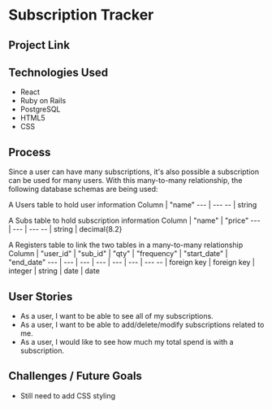 # Subscription Tracker

## Project Link

## Technologies Used
- React
- Ruby on Rails
- PostgreSQL
- HTML5
- CSS

## Process
Since a user can have many subscriptions, it's also possible a subscription can be used for many users.
With this many-to-many relationship, the following database schemas are being used:

A Users table to hold user information
Column | "name"
--- | ---
 -- | string

 A Subs table to hold subscription information
 Column | "name" | "price"
 --- | --- | ---
 -- | string | decimal{8.2}

 A Registers table to link the two tables in a many-to-many relationship
 Column | "user_id" | "sub_id" | "qty" | "frequency" | "start_date" | "end_date"
 --- | --- | --- | --- | --- | --- | ---
 -- | foreign key | foreign key | integer | string | date | date




## User Stories
- As a user, I want to be able to see all of my subscriptions.
- As a user, I want to be able to add/delete/modify subscriptions related to me.
- As a user, I would like to see how much my total spend is with a subscription.

## Challenges / Future Goals
- Still need to add CSS styling

